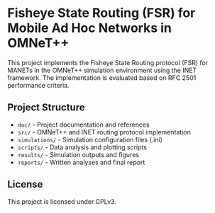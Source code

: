 # Fisheye State Routing (FSR) for Mobile Ad Hoc Networks in OMNeT++

This project implements the Fisheye State Routing protocol (FSR) for MANETs in the OMNeT++ simulation environment using the INET framework. The implementation is evaluated based on RFC 2501 performance criteria.

## Project Structure

- `doc/` - Project documentation and references  
- `src/` - OMNeT++ and INET routing protocol implementation  
- `simulations/` - Simulation configuration files (.ini)  
- `scripts/` - Data analysis and plotting scripts  
- `results/` - Simulation outputs and figures  
- `reports/` - Written analyses and final report  

## License

This project is licensed under GPLv3.
